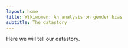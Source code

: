 ```yaml
---
layout: home
title: Wikiwomen: An analysis on gender bias
subtitle: The datastory
---
```


Here we will tell our datastory.



